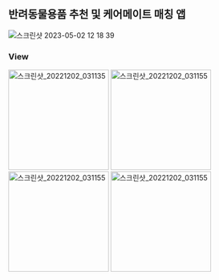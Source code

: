 ## 반려동물용품 추천 및 케어메이트 매칭 앱
![스크린샷 2023-05-02 12 18 39](https://user-images.githubusercontent.com/94899919/235572562-9c315eba-6f48-4ac8-955f-5c76c6e216f1.png)



### View
<p float="left">
    <img src="https://user-images.githubusercontent.com/94899919/235571643-83eb00ea-a3fb-4300-a06e-9cb616b0349e.png" alt="스크린샷_20221202_031135" style="width:200px"/>
    <img src="https://user-images.githubusercontent.com/94899919/235571697-48ae3ddf-1367-429d-aea8-78e267acaf31.png" alt="스크린샷_20221202_031155" style="width:200px"/>
    <img src="https://user-images.githubusercontent.com/94899919/235571708-19a39935-98e6-4f42-8fee-c55d027540dd.png" alt="스크린샷_20221202_031155" style="width:200px"/>
    <img src="https://user-images.githubusercontent.com/94899919/235571720-6be7dec7-23f9-43bc-b54d-94748931082a.png" alt="스크린샷_20221202_031155" style="width:200px"/>
</p>




